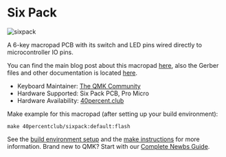 # Six Pack

![sixpack](https://4.bp.blogspot.com/-sCUGxPAmcu4/WQj4cd9ZlAI/AAAAAAACBhs/174XLIHIfzISucFFEgo53H73HdVJfn3ZwCLcB/s640/IMG_0265.JPG)

A 6-key macropad PCB with its switch and LED pins wired directly to microcontroller IO pins.

You can find the main blog post about this macropad [here](http://www.40percent.club/2017/05/six-pack-11.html), also the Gerber files and other documentation is located [here](https://git.40percent.club/di0ib/Misc/src/branch/master/Six%20Pack).

* Keyboard Maintainer: [The QMK Community](https://github.com/qmk)
* Hardware Supported: Six Pack PCB, Pro Micro
* Hardware Availability: [40percent.club](https://git.40percent.club/di0ib/Misc/src/branch/master/Six%20Pack)

Make example for this macropad (after setting up your build environment):

    make 40percentclub/sixpack:default:flash

See the [build environment setup](https://docs.qmk.fm/#/getting_started_build_tools) and the [make instructions](https://docs.qmk.fm/#/getting_started_make_guide) for more information. Brand new to QMK? Start with our [Complete Newbs Guide](https://docs.qmk.fm/#/newbs).
